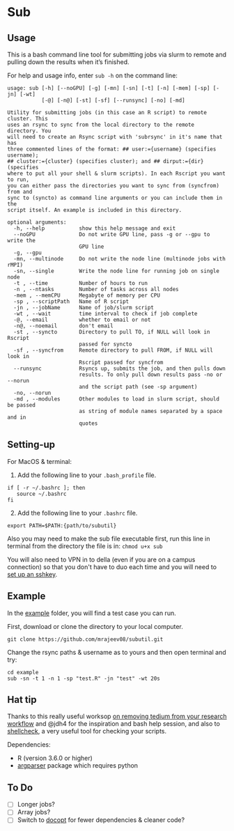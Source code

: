 Sub 
================

## Usage

This is a bash command line tool for submitting jobs via slurm to remote and pulling
down the results when it’s finished.

For help and usage info, enter `sub -h` on the command line:
```
usage: sub [-h] [--noGPU] [-g] [-mn] [-sn] [-t] [-n] [-mem] [-sp] [-jn] [-wt]
           [-@] [-n@] [-st] [-sf] [--runsync] [-no] [-md]

Utility for submitting jobs (in this case an R script) to remote cluster. This
uses an rsync to sync from the local directory to the remote directory. You
will need to create an Rsync script with 'subrsync' in it's name that has
three commented lines of the format: ## user:={username} (specifies username);
## cluster:={cluster} (specifies cluster); and ## dirput:={dir} (specifies
where to put all your shell & slurm scripts). In each Rscript you want to run,
you can either pass the directories you want to sync from (syncfrom) from and
sync to (syncto) as command line arguments or you can include them in the
script itself. An example is included in this directory.

optional arguments:
  -h, --help           show this help message and exit
  --noGPU              Do not write GPU line, pass -g or --gpu to write the
                       GPU line
  -g, --gpu
  -mn, --multinode     Do not write the node line (multinode jobs with rMPI)
  -sn, --single        Write the node line for running job on single node
  -t , --time          Number of hours to run
  -n , --ntasks        Number of tasks across all nodes
  -mem , --memCPU      Megabyte of memory per CPU
  -sp , --scriptPath   Name of R script
  -jn , --jobName      Name of job/slurm script
  -wt , --wait         time interval to check if job complete
  -@, --email          whether to email or not
  -n@, --noemail       don't email
  -st , --syncto       Directory to pull TO, if NULL will look in Rscript
                       passed for syncto
  -sf , --syncfrom     Remote directory to pull FROM, if NULL will look in
                       Rscript passed for syncfrom
  --runsync            Rsyncs up, submits the job, and then pulls down
                       results. To only pull down results pass -no or --norun
                       and the script path (see -sp argument)
  -no, --norun
  -md , --modules      Other modules to load in slurm script, should be passed
                       as string of module names separated by a space and in
                       quotes
```

## Setting-up

For MacOS & terminal:

1. Add the following line to your `.bash_profile` file.
```
if [ -r ~/.bashrc ]; then
   source ~/.bashrc
fi
```
2. Add the following line to your `.bashrc` file.
```
export PATH=$PATH:{path/to/subutil}
```

Also you may need to make the sub file executable first, run this line in terminal from the directory the file is in: ```chmod u+x sub```

You will also need to VPN in to della (even if you are on a campus connection) so that you don't have to duo each time and you will need to [set up an sshkey](https://github.com/PrincetonUniversity/removing_tedium/tree/master/02_passwordless_logins).

## Example

In the [example](example/) folder, you will find a test case you can run.

First, download or clone the directory to your local computer. 
```
git clone https://github.com/mrajeev08/subutil.git
```

Change the rsync paths & username as to yours and then open terminal and try:
```
cd example
sub -sn -t 1 -n 1 -sp "test.R" -jn "test" -wt 20s
```
## Hat tip 

Thanks to this really useful worksop [on removing tedium from your research workflow](https://github.com/PrincetonUniversity/removing_tedium) and @jdh4 for the inspiration and bash help session, and also to [shellcheck](https://www.shellcheck.net), a very useful tool for checking your scripts.

Dependencies:
- R (version 3.6.0 or higher)
- [argparser](https://github.com/trevorld/r-argparse) package which requires python 

## To Do
- [ ] Longer jobs?
- [ ] Array jobs?
- [ ] Switch to [docopt](https://github.com/docopt/docopt.R) for fewer dependencies & cleaner code?
